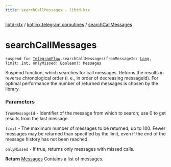 ```yaml
---
title: searchCallMessages - libtd-ktx
---
```


[libtd-ktx](../index.html) / [kotlinx.telegram.coroutines](index.html) / [searchCallMessages](./search-call-messages.html)

# searchCallMessages

`suspend fun `[`TelegramFlow`](../kotlinx.telegram.core/-telegram-flow/index.html)`.searchCallMessages(fromMessageId: `[`Long`](https://kotlinlang.org/api/latest/jvm/stdlib/kotlin/-long/index.html)`, limit: `[`Int`](https://kotlinlang.org/api/latest/jvm/stdlib/kotlin/-int/index.html)`, onlyMissed: `[`Boolean`](https://kotlinlang.org/api/latest/jvm/stdlib/kotlin/-boolean/index.html)`): `[`Messages`](https://tdlibx.github.io/td/docs/org/drinkless/td/libcore/telegram/TdApi/Messages.html)

Suspend function, which searches for call messages. Returns the results in reverse chronological
order (i. e., in order of decreasing messageId). For optimal performance the number of returned
messages is chosen by the library.

### Parameters

`fromMessageId` - Identifier of the message from which to search; use 0 to get results from
the last message.

`limit` - The maximum number of messages to be returned; up to 100. Fewer messages may be
returned than specified by the limit, even if the end of the message history has not been reached.

`onlyMissed` - If true, returns only messages with missed calls.

**Return**
[Messages](https://tdlibx.github.io/td/docs/org/drinkless/td/libcore/telegram/TdApi/Messages.html) Contains a list of messages.


